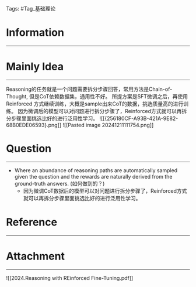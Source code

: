 Tags: #Tag_基础理论 
# Information
---


# Mainly Idea
---
Reasoning的任务就是一个问题需要拆分步骤回答，常用方法是Chain-of-Thought, 但是CoT依赖数据集，通用性不好。
所提方案是SFT微调之后，再使用Reinforced 方式继续训练，大概是sample出来CoT的数据，挑选质量高的进行训练。
因为微调后的模型可以对问题进行拆分步骤了，Reinforced方式就可以再拆分步骤里面挑选比好的进行泛用性学习。
![[{256180CF-A93B-421A-9E82-68B0EDE06593}.png]]
![[Pasted image 20241211111754.png]]
# Question
---
- Where an abundance of reasoning paths are automatically sampled given the question and the rewards are naturally derived from the ground-truth answers. (如何做到的？)
	- 因为微调CoT数据后的模型可以对问题进行拆分步骤了，Reinforced方式就可以再拆分步骤里面挑选比好的进行泛用性学习。

# Reference
---


# Attachment
---
![[2024.Reasoning with REinforced Fine-Tuning.pdf]]